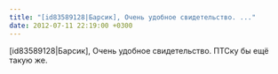 ```yaml
---
title: "[id83589128|Барсик], Очень удобное свидетельство. ..."
date: 2012-07-11 22:19:00 +0300
---
```


[id83589128|Барсик], Очень удобное свидетельство. ПТСку бы ещё такую же.


